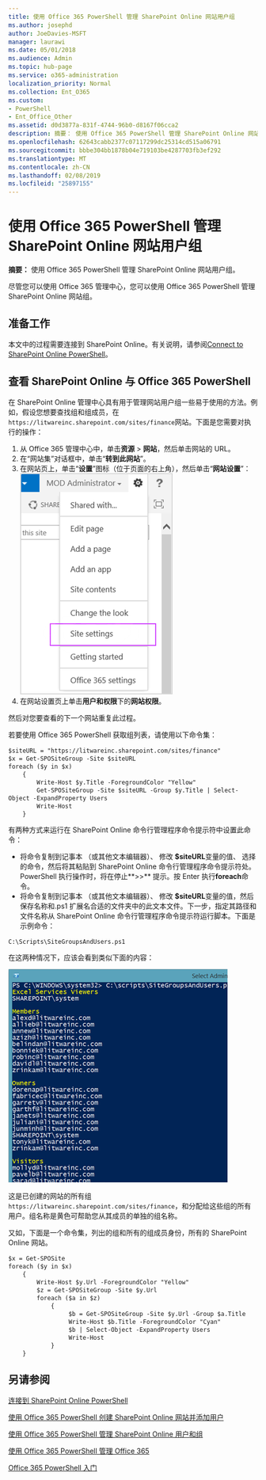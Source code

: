 ```yaml
---
title: 使用 Office 365 PowerShell 管理 SharePoint Online 网站用户组
ms.author: josephd
author: JoeDavies-MSFT
manager: laurawi
ms.date: 05/01/2018
ms.audience: Admin
ms.topic: hub-page
ms.service: o365-administration
localization_priority: Normal
ms.collection: Ent_O365
ms.custom:
- PowerShell
- Ent_Office_Other
ms.assetid: d0d3877a-831f-4744-96b0-d8167f06cca2
description: 摘要： 使用 Office 365 PowerShell 管理 SharePoint Online 网站用户组。
ms.openlocfilehash: 62643cabb2377c07117299dc25314cd515a06791
ms.sourcegitcommit: bbbe304bb1878b04e719103be4287703fb3ef292
ms.translationtype: MT
ms.contentlocale: zh-CN
ms.lasthandoff: 02/08/2019
ms.locfileid: "25897155"
---
```

# <a name="manage-sharepoint-online-site-groups-with-office-365-powershell"></a>使用 Office 365 PowerShell 管理 SharePoint Online 网站用户组

 **摘要：** 使用 Office 365 PowerShell 管理 SharePoint Online 网站用户组。
  
尽管您可以使用 Office 365 管理中心，您可以使用 Office 365 PowerShell 管理 SharePoint Online 网站组。

## <a name="before-you-begin"></a>准备工作

本文中的过程需要连接到 SharePoint Online。有关说明，请参阅[Connect to SharePoint Online PowerShell](https://docs.microsoft.com/en-us/powershell/sharepoint/sharepoint-online/connect-sharepoint-online?view=sharepoint-ps)。

## <a name="view-sharepoint-online-with-office-365-powershell"></a>查看 SharePoint Online 与 Office 365 PowerShell

在 SharePoint Online 管理中心具有用于管理网站用户组一些易于使用的方法。例如，假设您想要查找组和组成员，在`https://litwareinc.sharepoint.com/sites/finance`网站。下面是您需要对执行的操作：

1. 从 Office 365 管理中心中，单击**资源** > **网站**，然后单击网站的 URL。
2. 在“网站集”对话框中，单击“**转到此网站**”。
3. 在网站页上，单击“**设置**”图标（位于页面的右上角），然后单击“**网站设置**”：<br/>
![SharePoint Online 网站设置](media/spo-site-settings.png)<br/>
4. 在网站设置页上单击**用户和权限**下的**网站权限**。

然后对您要查看的下一个网站重复此过程。

若要使用 Office 365 PowerShell 获取组列表，请使用以下命令集：

```
$siteURL = "https://litwareinc.sharepoint.com/sites/finance"
$x = Get-SPOSiteGroup -Site $siteURL
foreach ($y in $x)
    {
        Write-Host $y.Title -ForegroundColor "Yellow"
        Get-SPOSiteGroup -Site $siteURL -Group $y.Title | Select-Object -ExpandProperty Users
        Write-Host
    }
```

有两种方式来运行在 SharePoint Online 命令行管理程序命令提示符中设置此命令：

- 将命令复制到记事本 （或其他文本编辑器）、 修改 **$siteURL**变量的值、 选择的命令，然后将其粘贴到 SharePoint Online 命令行管理程序命令提示符处。PowerShell 执行操作时，将在停止**>>** 提示。按 Enter 执行**foreach**命令。<br/>
- 将命令复制到记事本 （或其他文本编辑器）、 修改 **$siteURL**变量的值，然后保存名称和.ps1 扩展名合适的文件夹中的此文本文件。下一步，指定其路径和文件名称从 SharePoint Online 命令行管理程序命令提示符运行脚本。下面是示例命令：

```
C:\Scripts\SiteGroupsAndUsers.ps1
```

在这两种情况下，应该会看到类似下面的内容：

![SharePoint Online 网站用户组](media/SPO-site-groups.png)

这是已创建的网站的所有组`https://litwareinc.sharepoint.com/sites/finance`，和分配给这些组的所有用户。组名称是黄色可帮助您从其成员的单独的组名称。

又如，下面是一个命令集，列出的组和所有的组成员身份，所有的 SharePoint Online 网站。

```
$x = Get-SPOSite
foreach ($y in $x)
    {
        Write-Host $y.Url -ForegroundColor "Yellow"
        $z = Get-SPOSiteGroup -Site $y.Url
        foreach ($a in $z)
            {
                 $b = Get-SPOSiteGroup -Site $y.Url -Group $a.Title 
                 Write-Host $b.Title -ForegroundColor "Cyan"
                 $b | Select-Object -ExpandProperty Users
                 Write-Host
            }
    }
```
    
## <a name="see-also"></a>另请参阅

[连接到 SharePoint Online PowerShell](https://docs.microsoft.com/powershell/sharepoint/sharepoint-online/connect-sharepoint-online?view=sharepoint-ps)

[使用 Office 365 PowerShell 创建 SharePoint Online 网站并添加用户](create-sharepoint-sites-and-add-users-with-powershell.md)

[使用 Office 365 PowerShell 管理 SharePoint Online 用户和组](manage-sharepoint-users-and-groups-with-powershell.md)

[使用 Office 365 PowerShell 管理 Office 365](manage-office-365-with-office-365-powershell.md)
  
[Office 365 PowerShell 入门](getting-started-with-office-365-powershell.md)

